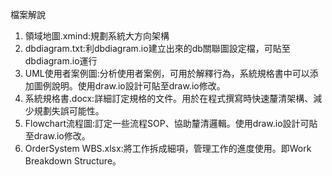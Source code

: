 檔案解說

1. 領域地圖.xmind:規劃系統大方向架構
2. dbdiagram.txt:利dbdiagram.io建立出來的db關聯圖設定檔，可貼至dbdiagram.io運行
3. UML使用者案例圖:分析使用者案例，可用於解釋行為，系統規格書中可以添加圖例說明。使用draw.io設計可貼至draw.io修改。
4. 系統規格書.docx:詳細訂定規格的文件。用於在程式撰寫時快速釐清架構、減少規劃失誤可能性。
5. Flowchart流程圖:訂定一些流程SOP、協助釐清邏輯。使用draw.io設計可貼至draw.io修改。
6. OrderSystem WBS.xlsx:將工作拆成細項，管理工作的進度使用。即Work Breakdown Structure。
